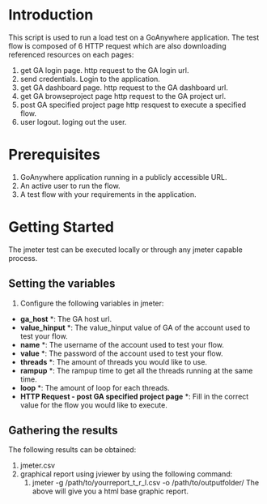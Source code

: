# Introduction
This script is used to run a load test on a GoAnywhere application.
The test flow is composed of 6 HTTP request which are also downloading referenced resources on each pages:
1.  get GA login page.
    http request to the GA login url.
2.  send credentials.
    Login to the application.
3.  get GA dashboard page.
    http request to the GA dashboard url.
4.  get GA browseproject page
    http request to the GA project url.
5.  post GA specified project page
    http resquest to execute a specified flow.
6.  user logout.
    loging out the user.

# Prerequisites
1.  GoAnywhere application running in a publicly accessible URL.
2.  An active user to run the flow.
3.  A test flow with your requirements in the application.

# Getting Started
The jmeter test can be executed locally or through any jmeter capable process.

## Setting the variables
1.  Configure the following variables in jmeter:
- **ga_host** *: The GA host url.
- **value_hinput** *: The value_hinput value of GA of the account used to test your flow.
- **name** *: The username of the account used to test your flow.
- **value** *: The password of the account used to test your flow.
- **threads** *: The amount of threads you would like to use.
- **rampup** *: The rampup time to get all the threads running at the same time.
- **loop** *: The amount of loop for each threads.
- **HTTP Request - post GA specified project page** *: Fill in the correct value for the flow you would like to execute.

## Gathering the results
The following results can be obtained:
1.  jmeter.csv
2.  graphical report using jviewer by using the following command:
    1.  jmeter -g /path/to/yourreport_t_r_l.csv -o /path/to/outputfolder/
    The above will give you a html base graphic report.